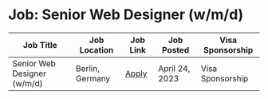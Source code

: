 # Job: Senior Web Designer (w/m/d)

| Job Title | Job Location | Job Link | Job Posted | Visa Sponsorship |
| --- | --- | --- | --- | --- |
| Senior Web Designer (w/m/d) | Berlin, Germany | [Apply](https://www.billie.io/jobs/apply?gh_jid=6723313002&board=billie) | April 24, 2023 | Visa Sponsorship |
